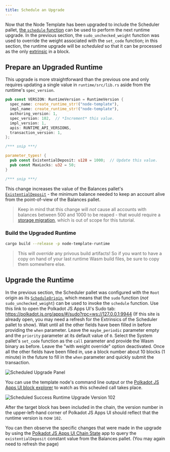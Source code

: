 ```yaml
---
title: Schedule an Upgrade
---
```


Now that the Node Template has been upgraded to include the Scheduler pallet,
[the `schedule` function](https://substrate.dev/rustdocs/latest/pallet_scheduler/pallet/enum.Call.html#variant.schedule)
can be used to perform the next runtime upgrade. In the previous section, the
`sudo_unchecked_weight` function was used to override the weight associated with the `set_code`
function; in this section, the runtime upgrade will be _scheduled_ so that it can be processed as
the only [extrinsic](../../knowledgebase/learn-substrate/extrinsics) in a block.

## Prepare an Upgraded Runtime

This upgrade is more straightforward than the previous one and only requires updating a single value
in `runtime/src/lib.rs` aside from the runtime's `spec_version`.

```rust
pub const VERSION: RuntimeVersion = RuntimeVersion {
  spec_name: create_runtime_str!("node-template"),
  impl_name: create_runtime_str!("node-template"),
  authoring_version: 1,
  spec_version: 102,  // *Increment* this value.
  impl_version: 1,
  apis: RUNTIME_API_VERSIONS,
  transaction_version: 1,
};

/*** snip ***/

parameter_types! {
  pub const ExistentialDeposit: u128 = 1000;  // Update this value.
  pub const MaxLocks: u32 = 50;
}

/*** snip ***/

```

This change increases the value of the Balances pallet's
[`ExistentialDeposit`](../../knowledgebase/getting-started/glossary#existential-deposit) - the
minimum balance needed to keep an account alive from the point-of-view of the Balances pallet.

> Keep in mind that this change will _not_ cause all accounts with balances between 500 and 1000
> to be reaped - that would require a
> [storage migration](../../knowledgebase/runtime/upgrades#storage-migrations), which is out of
> scope for this tutorial.

### Build the Upgraded Runtime

```bash
cargo build --release -p node-template-runtime
```

> This will _override_ any privous build artifacts! So if you want to have a copy on hand of
> your last runtime Wasm build files, be sure to copy them somewhere else.

## Upgrade the Runtime

In the previous section, the Scheduler pallet was configured with the `Root` origin as its
[`ScheduleOrigin`](https://substrate.dev/rustdocs/latest/pallet_scheduler/trait.Config.html#associatedtype.ScheduleOrigin),
which means that the `sudo` function (_not_ `sudo_unchecked_weight`) can be used to invoke the
`schedule` function. Use this link to open the Polkadot JS Apps UI's Sudo tab:
https://polkadot.js.org/apps/#/sudo?rpc=ws://127.0.0.1:9944 (If this site is already open, you may
need a refresh for the Extrinsics of the Scheduler pallet to show). Wait until all the other fields
have been filled in before providing the `when` parameter. Leave the `maybe_periodic` parameter
empty and the `priority` parameter at its default value of `0`. Select the System pallet's
`set_code` function as the `call` parameter and provide the Wasm binary as before. Leave the
"with weight override" option deactivated. Once all the other fields have been filled in, use a
block number about 10 blocks (1 minute) in the future to fill in the `when` parameter and quickly
submit the transaction.

![Scheduled Upgrade Panel](assets/tutorials/forkless-upgrade/scheduled-upgrade.png)


You can use the template node's command line output or the
[Polkadot JS Apps UI block explorer](https://polkadot.js.org/apps/#/explorer?rpc=ws://127.0.0.1:9944)
to watch as this scheuled call takes place.

![Scheduled Success Runtime Upgrade Version 102](assets/tutorials/forkless-upgrade/scheduled-upgrade-success.png)

After the target block has been included in the chain, the version number in the upper-left-hand
corner of Polkadot JS Apps UI should reflect that the runtime version is now `102`.

You can then observe the specific changes that were made in the upgrade by using the
[Polkadot JS Apps UI Chain State](https://polkadot.js.org/apps/#/chainstate/constants?rpc=ws://127.0.0.1:9944)
app to query the `existentialDeposit` constant value from the Balances pallet. (You may again need
to refresh the page)
